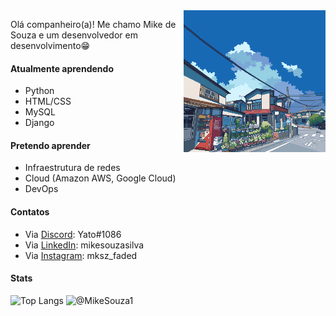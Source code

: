 <img align="right" width="45%" height="45%" alt="GIF" src="https://raw.githubusercontent.com/henry232323/henry232323/master/images/header.gif" />

Olá companheiro(a)! Me chamo Mike de Souza e um desenvolvedor em desenvolvimento😁

#### Atualmente aprendendo
- Python
- HTML/CSS
- MySQL
- Django

#### Pretendo aprender
- Infraestrutura de redes
- Cloud (Amazon AWS, Google Cloud)
- DevOps

#### Contatos
- Via [Discord](https://discord.com): Yato#1086
- Via [LinkedIn](https://www.linkedin.com): mikesouzasilva
- Via [Instagram](https://www.instagram.com): mksz_faded

#### Stats

![Top Langs](https://github-readme-stats.vercel.app/api/top-langs/?username=MikeSouza1&layout=compact&theme=merko)
![@MikeSouza1](https://github-readme-stats.vercel.app/api?username=MikeSouza1&count_private=true&show_icons=true&theme=merko)
